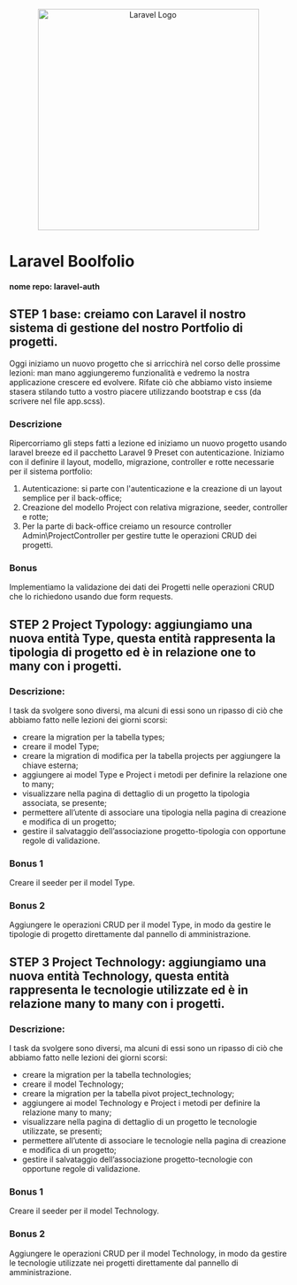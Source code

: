 <p align="center"><a href="https://github.com/agostinoluca?tab=repositories" target="_blank"><img src="https://raw.githubusercontent.com/laravel/art/master/logo-lockup/5%20SVG/2%20CMYK/1%20Full%20Color/laravel-logolockup-cmyk-red.svg" width="400" alt="Laravel Logo"></a></p>

# Laravel Boolfolio

#### nome repo: laravel-auth

## STEP 1 base: creiamo con Laravel il nostro sistema di gestione del nostro Portfolio di progetti.

Oggi iniziamo un nuovo progetto che si arricchirà nel corso delle prossime lezioni: man mano aggiungeremo funzionalità e vedremo la nostra applicazione crescere ed evolvere.
Rifate ciò che abbiamo visto insieme stasera stilando tutto a vostro piacere utilizzando bootstrap e css (da scrivere nel file app.scss).

### Descrizione

Ripercorriamo gli steps fatti a lezione ed iniziamo un nuovo progetto usando laravel breeze ed il pacchetto Laravel 9 Preset con autenticazione.
Iniziamo con il definire il layout, modello, migrazione, controller e rotte necessarie per il sistema portfolio:

1. Autenticazione: si parte con l'autenticazione e la creazione di un layout semplice per il back-office;
2. Creazione del modello Project con relativa migrazione, seeder, controller e rotte;
3. Per la parte di back-office creiamo un resource controller Admin\ProjectController per gestire tutte le operazioni CRUD dei progetti.

### Bonus

Implementiamo la validazione dei dati dei Progetti nelle operazioni CRUD che lo richiedono usando due form requests.

## STEP 2 Project Typology: aggiungiamo una nuova entità Type, questa entità rappresenta la tipologia di progetto ed è in relazione one to many con i progetti.

### Descrizione:

I task da svolgere sono diversi, ma alcuni di essi sono un ripasso di ciò che abbiamo fatto nelle lezioni dei giorni scorsi:

-   creare la migration per la tabella types;
-   creare il model Type;
-   creare la migration di modifica per la tabella projects per aggiungere la chiave esterna;
-   aggiungere ai model Type e Project i metodi per definire la relazione one to many;
-   visualizzare nella pagina di dettaglio di un progetto la tipologia associata, se presente;
-   permettere all’utente di associare una tipologia nella pagina di creazione e modifica di un progetto;
-   gestire il salvataggio dell’associazione progetto-tipologia con opportune regole di validazione.

### Bonus 1

Creare il seeder per il model Type.

### Bonus 2

Aggiungere le operazioni CRUD per il model Type, in modo da gestire le tipologie di progetto direttamente dal pannello di amministrazione.

## STEP 3 Project Technology: aggiungiamo una nuova entità Technology, questa entità rappresenta le tecnologie utilizzate ed è in relazione many to many con i progetti.

### Descrizione:

I task da svolgere sono diversi, ma alcuni di essi sono un ripasso di ciò che abbiamo fatto nelle lezioni dei giorni scorsi:

-   creare la migration per la tabella technologies;
-   creare il model Technology;
-   creare la migration per la tabella pivot project_technology;
-   aggiungere ai model Technology e Project i metodi per definire la relazione many to many;
-   visualizzare nella pagina di dettaglio di un progetto le tecnologie utilizzate, se presenti;
-   permettere all’utente di associare le tecnologie nella pagina di creazione e modifica di un progetto;
-   gestire il salvataggio dell’associazione progetto-tecnologie con opportune regole di validazione.

### Bonus 1

Creare il seeder per il model Technology.

### Bonus 2

Aggiungere le operazioni CRUD per il model Technology, in modo da gestire le tecnologie utilizzate nei progetti direttamente dal pannello di amministrazione.
